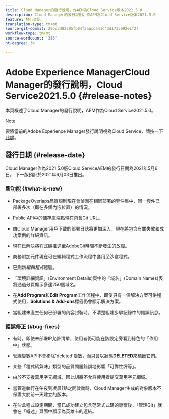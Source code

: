 ```yaml
---
title: Cloud Manager的發行說明，作AEM為Cloud Service版本2021.5.0
description: Cloud Manager的發行說明，作AEM為Cloud Service版本2021.5.0
feature: 發行資訊
translation-type: tm+mt
source-git-commit: 29bc3d02295fb04f3aacda41c43d1733092e1f27
workflow-type: tm+mt
source-wordcount: '386'
ht-degree: 3%

---
```



# Adobe Experience ManagerCloud Manager的發行說明，Cloud Service2021.5.0 {#release-notes}

本頁概述了Cloud Manager的發行說明，AEM作為Cloud Service2021.5.0。

>[!NOTE]
>要將當前的Adobe Experience Manager發行說明視為Cloud Service，請按一下[此處](https://experienceleague.adobe.com/docs/experience-manager-cloud-service/release-notes/release-notes/release-notes-current.html?lang=zh-Hant)。

## 發行日期 {#release-date}

Cloud Manager作為2021.5.0版Cloud ServiceAEM的發行日期為2021年5月6日。
下一版預計於2021年6月03日推出。

### 新功能 {#what-is-new}

* PackageOverlaps品質規則現在會偵測在相同部署的套件集中，同一套件已部署多次（即在多個內嵌位置）的情況。

* Public API中的儲存庫端點現在包含Git URL。

* 由Cloud Manager用戶下載的部署日誌將更加深入，現在將包含有關失敗和成功案例的詳細資訊。

* 現在已解決將程式碼推送至AdobeGit時間不斷發生的故障。

* 商務附加元件現在可在編輯程式工作流程中套用至沙盒程式。

* 已刷新&#x200B;*編輯程式*&#x200B;體驗。

* 「環境詳細資訊」(Environment Details)頁中的「域名」(Domain Names)表將通過分頁顯示多達250個域名。

* 在&#x200B;**Add Program**&#x200B;和&#x200B;**Edit Program**&#x200B;工作流程中，即使只有一個解決方案可供程式使用，**Solutions &amp; Add-ons**&#x200B;標籤仍會顯示解決方案。

* 當組建未產生任何已部署的內容封裝時，不清楚組建步驟記錄中的錯誤訊息。

### 錯誤修正 {#bug-fixes}

* 有時，即使未部署IP允許清單，使用者仍可能在該設定旁看到綠色的「作用中」狀態。

* 管線變數API不會移除&#39;deleted&#39;變數，而只會以狀態&#x200B;**DELETED**&#x200B;來標籤它們。

* 某些「程式碼氣味」類型的品質問題錯誤地影響「可靠性評等」。

* 由於不支援萬用字元網域，因此UI將不允許使用者提交萬用字元網域。

* 當管道執行在午夜到凌晨1點之間啟動時，Cloud Manager生成的對象版本不保證大於前一天建立的版本。

* 在沙盒程式設定期間，當已成功建立包含范常式式碼的專案後，「管理Git」就會在「概述」頁面中顯示為英雄卡的連結。